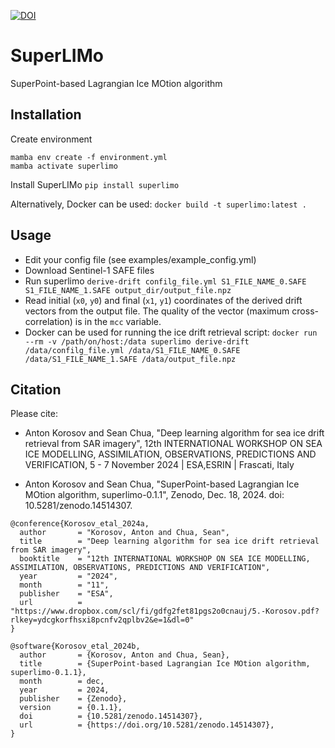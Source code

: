 [![DOI](https://zenodo.org/badge/905130076.svg)](https://doi.org/10.5281/zenodo.14514306)

# SuperLIMo
SuperPoint-based Lagrangian Ice MOtion algorithm

## Installation

Create environment
```
mamba env create -f environment.yml
mamba activate superlimo
```

Install SuperLIMo
`pip install superlimo`

Alternatively, Docker can be used:
`docker build -t superlimo:latest .`

## Usage
* Edit your config file (see examples/example_config.yml)
* Download Sentinel-1 SAFE files
* Run superlimo `derive-drift confilg_file.yml S1_FILE_NAME_0.SAFE S1_FILE_NAME_1.SAFE output_dir/output_file.npz`
* Read initial (`x0`, `y0`) and final (`x1`, `y1`) coordinates of the derived drift vectors from the output file.
The quality of the vector (maximum cross-correlation) is in the `mcc` variable.
* Docker can be used for running the ice drift retrieval script:
`docker run --rm -v /path/on/host:/data superlimo derive-drift /data/confilg_file.yml /data/S1_FILE_NAME_0.SAFE /data/S1_FILE_NAME_1.SAFE /data/output_file.npz`

## Citation

Please cite:

* Anton Korosov and Sean Chua, "Deep learning algorithm for sea ice drift retrieval from SAR imagery", 12th INTERNATIONAL WORKSHOP ON SEA ICE MODELLING, ASSIMILATION, OBSERVATIONS, PREDICTIONS AND VERIFICATION, 5 - 7 November 2024 | ESA,ESRIN | Frascati, Italy

* Anton Korosov and Sean Chua, "SuperPoint-based Lagrangian Ice MOtion algorithm, superlimo-0.1.1", Zenodo, Dec. 18, 2024. doi: 10.5281/zenodo.14514307.

```
@conference{Korosov_etal_2024a,
  author       = "Korosov, Anton and Chua, Sean",
  title        = "Deep learning algorithm for sea ice drift retrieval from SAR imagery",
  booktitle    = "12th INTERNATIONAL WORKSHOP ON SEA ICE MODELLING, ASSIMILATION, OBSERVATIONS, PREDICTIONS AND VERIFICATION",
  year         = "2024",
  month        = "11",
  publisher    = "ESA",
  url          = "https://www.dropbox.com/scl/fi/gdfg2fet81pgs2o0cnauj/5.-Korosov.pdf?rlkey=ydcgkorfhsxi8pcnfv2qplbv2&e=1&dl=0"
}

@software{Korosov_etal_2024b,
  author       = {Korosov, Anton and Chua, Sean},
  title        = {SuperPoint-based Lagrangian Ice MOtion algorithm, superlimo-0.1.1},
  month        = dec,
  year         = 2024,
  publisher    = {Zenodo},
  version      = {0.1.1},
  doi          = {10.5281/zenodo.14514307},
  url          = {https://doi.org/10.5281/zenodo.14514307},
}
```